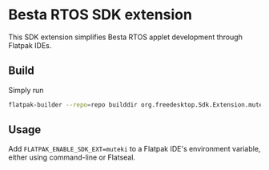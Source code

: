 # Besta RTOS SDK extension

This SDK extension simplifies Besta RTOS applet development through Flatpak IDEs.

## Build

Simply run

```sh
flatpak-builder --repo=repo builddir org.freedesktop.Sdk.Extension.muteki.yaml
```

## Usage

Add `FLATPAK_ENABLE_SDK_EXT=muteki` to a Flatpak IDE's environment variable, either using command-line or Flatseal.
